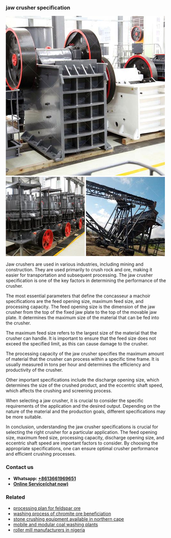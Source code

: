 <h3>jaw crusher specification</h3><img src='1704856687.jpg' alt=''><p>Jaw crushers are used in various industries, including mining and construction. They are used primarily to crush rock and ore, making it easier for transportation and subsequent processing. The jaw crusher specification is one of the key factors in determining the performance of the crusher.</p><p>The most essential parameters that define the concasseur a machoir specifications are the feed opening size, maximum feed size, and processing capacity. The feed opening size is the dimension of the jaw crusher from the top of the fixed jaw plate to the top of the movable jaw plate. It determines the maximum size of the material that can be fed into the crusher.</p><p>The maximum feed size refers to the largest size of the material that the crusher can handle. It is important to ensure that the feed size does not exceed the specified limit, as this can cause damage to the crusher.</p><p>The processing capacity of the jaw crusher specifies the maximum amount of material that the crusher can process within a specific time frame. It is usually measured in tons per hour and determines the efficiency and productivity of the crusher.</p><p>Other important specifications include the discharge opening size, which determines the size of the crushed product, and the eccentric shaft speed, which affects the crushing and screening process.</p><p>When selecting a jaw crusher, it is crucial to consider the specific requirements of the application and the desired output. Depending on the nature of the material and the production goals, different specifications may be more suitable.</p><p>In conclusion, understanding the jaw crusher specifications is crucial for selecting the right crusher for a particular application. The feed opening size, maximum feed size, processing capacity, discharge opening size, and eccentric shaft speed are important factors to consider. By choosing the appropriate specifications, one can ensure optimal crusher performance and efficient crushing processes.</p><h3>Contact us</h3><ul><li><strong>Whatsapp:&nbsp;<a href="https://wa.me/8613661969651">+8613661969651</a></strong></li><li><a href="https://swt.shibang-china.com/?git&amp;zhl&amp;jaw crusher specification"><strong>Online Service(chat now)</strong></a></li></ul><h3>Related</h3><ul><li><a href='processing plan for feldspar ore.md'>processing plan for feldspar ore</a></li><li><a href='washing process of chromite ore beneficiation.md'>washing process of chromite ore beneficiation</a></li><li><a href='stone crushing equipment available in northern cape.md'>stone crushing equipment available in northern cape</a></li><li><a href='mobile and modular coal washing plants.md'>mobile and modular coal washing plants</a></li><li><a href='roller mill manufacturers in nigeria.md'>roller mill manufacturers in nigeria</a></li></ul>